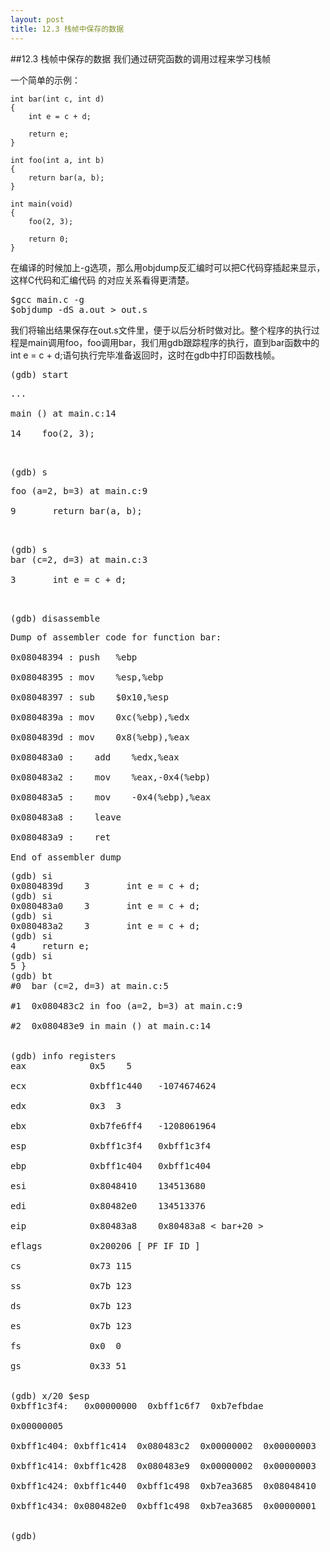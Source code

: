 ```yaml
---
layout: post
title: 12.3 栈帧中保存的数据 
---
```

##12.3 栈帧中保存的数据
我们通过研究函数的调用过程来学习栈帧

一个简单的示例：

	int bar(int c, int d)
	{
		int e = c + d;

		return e;
	}

	int foo(int a, int b)
	{
		return bar(a, b);
	}

	int main(void)
	{
		foo(2, 3);

		return 0;
	}

在编译的时候加上-g选项，那么用objdump反汇编时可以把C代码穿插起来显示，这样C代码和汇编代码
的对应关系看得更清楚。

<pre class='terminal bootcamp'>
<span class='codeline'>$gcc main.c -g</span>
<span class='codeline'>$objdump -dS a.out > out.s</span>
</pre>

我们将输出结果保存在out.s文件里，便于以后分析时做对比。整个程序的执行过程是main调用foo，foo调用bar，我们用gdb跟踪程序的执行，直到bar函数中的int e = c + d;语句执行完毕准备返回时，这时在gdb中打印函数栈帧。

<pre class='terminal bootcamp'>
<span class='codeline'>(gdb) start</span>
</pre>

<pre class='terminal bootcamp'>
<span class='bash-output'>...<br>
main () at main.c:14<br>
14 &nbsp&nbsp foo(2, 3);<br>
</span>
</pre>

<pre class='terminal bootcamp'>
<span class='codeline'>(gdb) s</span>
</pre>

<pre class='terminal bootcamp'>
<span class='bash-output'>foo (a=2, b=3) at main.c:9<br>
9       return bar(a, b);<br>
</span>
</pre>

<pre class='terminal bootcamp'>
<span class='codeline'>(gdb) s</span>
<span class='bash-output'>bar (c=2, d=3) at main.c:3 <br>
3       int e = c + d; <br>
</span>
</pre>

<pre class='terminal bootcamp'>
<span class='codeline'>(gdb) disassemble</span>
</pre>

<pre class='terminal bootcamp'>
<span class='bash-output'>Dump of assembler code for function bar: <br>
0x08048394 <bar+0>: push   %ebp <br>
0x08048395 <bar+1>: mov    %esp,%ebp <br>
0x08048397 <bar+3>: sub    $0x10,%esp <br>
0x0804839a <bar+6>: mov    0xc(%ebp),%edx <br>
0x0804839d <bar+9>: mov    0x8(%ebp),%eax <br>
0x080483a0 <bar+12>:    add    %edx,%eax <br>
0x080483a2 <bar+14>:    mov    %eax,-0x4(%ebp) <br>
0x080483a5 <bar+17>:    mov    -0x4(%ebp),%eax <br>
0x080483a8 <bar+20>:    leave  <br>
0x080483a9 <bar+21>:    ret    <br>
End of assembler dump</span>
</pre>

<pre class='terminal bootcamp'>
<span class='codeline'>(gdb) si</span>
<span class='bash-output'>0x0804839d    3       int e = c + d;</span>
<span class='codeline'>(gdb) si</span>
<span class='bash-output'>0x080483a0    3       int e = c + d;</span>
<span class='codeline'>(gdb) si</span>
<span class='bash-output'>0x080483a2    3       int e = c + d;</span>
<span class='codeline'>(gdb) si</span>
<span class='bash-output'>4     return e;</span>
<span class='codeline'>(gdb) si</span>
<span class='bash-output'>5 }</span>
<span class='codeline'>(gdb) bt</span>
<span class='bash-output'>#0  bar (c=2, d=3) at main.c:5 <br>
#1  0x080483c2 in foo (a=2, b=3) at main.c:9 <br>
#2  0x080483e9 in main () at main.c:14 <br>
</span>
<span class='codeline'>(gdb) info registers</span>
<span class='bash-output'>eax            0x5    5 <br>
ecx            0xbff1c440   -1074674624 <br>
edx            0x3  3 <br>
ebx            0xb7fe6ff4   -1208061964 <br>
esp            0xbff1c3f4   0xbff1c3f4 <br>
ebp            0xbff1c404   0xbff1c404 <br>
esi            0x8048410    134513680 <br>
edi            0x80482e0    134513376 <br>
eip            0x80483a8    0x80483a8 &lt bar+20 &gt <br>
eflags         0x200206 [ PF IF ID ] <br>
cs             0x73 115 <br>
ss             0x7b 123 <br>
ds             0x7b 123 <br>
es             0x7b 123 <br>
fs             0x0  0 <br>
gs             0x33 51 <br>
</span>
<span class='codeline'>(gdb) x/20 $esp</span>
<span class='bash-output'>0xbff1c3f4:   0x00000000  0xbff1c6f7  0xb7efbdae <br>
0x00000005 <br>
0xbff1c404: 0xbff1c414  0x080483c2  0x00000002  0x00000003 <br>
0xbff1c414: 0xbff1c428  0x080483e9  0x00000002  0x00000003 <br>
0xbff1c424: 0xbff1c440  0xbff1c498  0xb7ea3685  0x08048410 <br>
0xbff1c434: 0x080482e0  0xbff1c498  0xb7ea3685  0x00000001 <br>
</span>
<span class='codeline'>(gdb) </span>
</pre>
